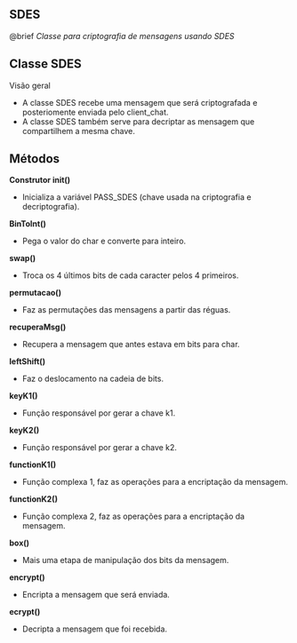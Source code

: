 SDES 
--

@brief _Classe para criptografia de mensagens usando SDES_


Classe SDES
--

Visão geral
- A classe SDES recebe uma mensagem que será criptografada e posteriomente enviada pelo client_chat.
- A classe SDES também serve para decriptar as mensagem que compartilhem a mesma chave.


Métodos
--

**Construtor __init__()**
- Inicializa a variável PASS_SDES (chave usada na criptografia e decriptografia).

**BinToInt()**
- Pega o valor do char e converte para inteiro.

**swap()**
- Troca os 4 últimos bits de cada caracter pelos 4 primeiros.

**permutacao()**
- Faz as permutações das mensagens a partir das réguas.

**recuperaMsg()**
- Recupera a mensagem que antes estava em bits para char.

**leftShift()**
- Faz o deslocamento na cadeia de bits.

**keyK1()**
- Função responsável por gerar a chave k1.

**keyK2()**
- Função responsável por gerar a chave k2.

**functionK1()**
- Função complexa 1, faz as operações para a encriptação da mensagem.

**functionK2()**
- Função complexa 2, faz as operações para a encriptação da mensagem.

**box()**
- Mais uma etapa de manipulação dos bits da mensagem.

**encrypt()**
- Encripta a mensagem que será enviada.

**ecrypt()**
- Decripta a mensagem que foi recebida.


